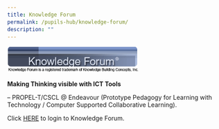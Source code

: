 ```yaml
---
title: Knowledge Forum
permalink: /pupils-hub/knowledge-forum/
description: ""
---
```



<img src="/images/img_knowledge_forum.jpg"  
style="width:60%">

**Making Thinking visible with ICT Tools**

– PROPEL-T/CSCL @ Endeavour (Prototype Pedagogy for Learning with Technology / Computer Supported Collaborative Learning).

Click [HERE](https://kf.rdc.nie.edu.sg/) to login to Knowledge Forum.